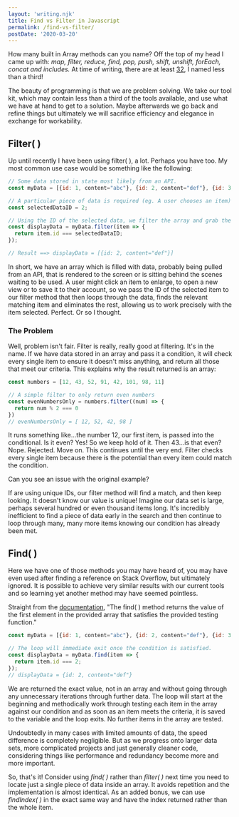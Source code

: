 ```yaml
---
layout: 'writing.njk'
title: Find vs Filter in Javascript
permalink: /find-vs-filter/
postDate: '2020-03-20'
---
```


How many built in Array methods can you name? Off the top of my head I came up with: _map, filter, reduce, find, pop, push, shift, unshift, forEach, concat and includes._ At time of writing, there are at least [32](https://developer.mozilla.org/en-US/docs/Web/JavaScript/Reference/Global_Objects/Array#Instance_methods), I named less than a third!

The beauty of programming is that we are problem solving. We take our tool kit, which may contain less than a third of the tools available, and use what we have at hand to get to a solution. Maybe afterwards we go back and refine things but ultimately we will sacrifice efficiency and elegance in exchange for workability.

## Filter( )

Up until recently I have been using filter( ), a lot. Perhaps you have too. My most common use case would be something like the following:

```js
// Some data stored in state most likely from an API.
const myData = [{id: 1, content="abc"}, {id: 2, content="def"}, {id: 3, content="ghi"}];

// A particular piece of data is required (eg. A user chooses an item)
const selectedDataID = 2;

// Using the ID of the selected data, we filter the array and grab the item that matches.
const displayData = myData.filter(item => {
  return item.id === selectedDataID;
});

// Result ==> displayData = [{id: 2, content="def"}]

```

In short, we have an array which is filled with data, probably being pulled from an API, that is rendered to the screen or is sitting behind the scenes waiting to be used. A user might click an item to enlarge, to open a new view or to save it to their account, so we pass the ID of the selected item to our filter method that then loops through the data, finds the relevant matching item and eliminates the rest, allowing us to work precisely with the item selected. Perfect. Or so I thought.

### The Problem

Well, problem isn't fair. Filter is really, really good at filtering. It's in the name. If we have data stored in an array and pass it a condition, it will check every single item to ensure it doesn't miss anything, and return all those that meet our criteria. This explains why the result returned is an array:

```js
const numbers = [12, 43, 52, 91, 42, 101, 98, 11]

// A simple filter to only return even numbers
const evenNumbersOnly = numbers.filter((num) => {
  return num % 2 === 0
})
// evenNumbersOnly = [ 12, 52, 42, 98 ]
```

It runs something like...the number 12, our first item, is passed into the conditional. Is it even? Yes! So we keep hold of it. Then 43...is that even? Nope. Rejected. Move on. This continues until the very end. Filter checks every single item because there is the potential than every item could match the condition.

Can you see an issue with the original example?

If are using unique IDs, our filter method will find a match, and then keep looking. It doesn't know our value is unique! Imagine our data set is large, perhaps several hundred or even thousand items long. It's incredibly inefficient to find a piece of data early in the search and then continue to loop through many, many more items knowing our condition has already been met.

## Find( )

Here we have one of those methods you may have heard of, you may have even used after finding a reference on Stack Overflow, but ultimately ignored. It is possible to achieve very similar results with our current tools and so learning yet another method may have seemed pointless.

Straight from the [documentation](https://developer.mozilla.org/en-US/docs/Web/JavaScript/Reference/Global_Objects/Array/find), "The find( ) method returns the value of the first element in the provided array that satisfies the provided testing function."

```js
const myData = [{id: 1, content="abc"}, {id: 2, content="def"}, {id: 3, content="ghi"}];

// The loop will immediate exit once the condition is satisfied.
const displayData = myData.find(item => {
  return item.id === 2;
});
// displayData = {id: 2, content="def"}

```

We are returned the exact value, not in an array and without going through any unnecessary iterations through further data. The loop will start at the beginning and methodically work through testing each item in the array against our condition and as soon as an item meets the criteria, it is saved to the variable and the loop exits. No further items in the array are tested.

Undoubtedly in many cases with limited amounts of data, the speed difference is completely negligible. But as we progress onto larger data sets, more complicated projects and just generally cleaner code, considering things like performance and redundancy become more and more important.

So, that's it! Consider using _find( )_ rather than _filter( )_ next time you need to locate just a single piece of data inside an array. It avoids repetition and the implementation is almost identical. As an added bonus, we can use _findIndex( )_ in the exact same way and have the index returned rather than the whole item.
